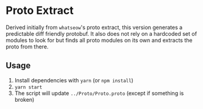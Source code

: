 # Proto Extract

Derived initially from `whatseow`'s proto extract, this version generates a predictable diff friendly protobuf. It also does not rely on a hardcoded set of modules to look for but finds all proto modules on its own and extracts the proto from there.

## Usage
1. Install dependencies with `yarn` (or `npm install`)
2. `yarn start`
3. The script will update `../Proto/Proto.proto` (except if something is broken)
